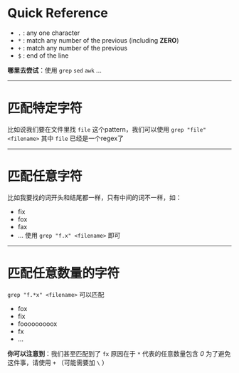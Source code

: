 # Quick Reference
- `.` : any one character
- `*` : match any number of the previous (including **ZERO**)  
- `+` : match any number of the previous
- `$` : end of the line

**哪里去尝试**：使用 `grep` `sed` `awk` ...

---
# 匹配特定字符
比如说我们要在文件里找 `file` 这个pattern，我们可以使用 `grep "file" <filename>` 其中 `file` 已经是一个regex了

---
# 匹配任意字符
比如我要找的词开头和结尾都一样，只有中间的词不一样，如：
- fix
- fox
- fax
- ...
使用 `grep "f.x" <filename>` 即可

---
# 匹配任意数量的字符
`grep "f.*x" <filename>` 可以匹配
- fox
- fix
- fooooooooox
- fx
- ...

**你可以注意到**：我们甚至匹配到了 `fx` 原因在于 `*` 代表的任意数量包含 *0* 
为了避免这件事，请使用 `+` （可能需要加 `\` ）